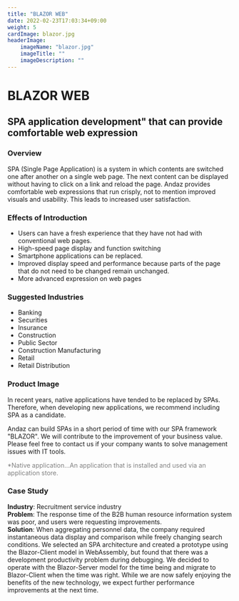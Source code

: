 ```yaml
---
title: "BLAZOR WEB"
date: 2022-02-23T17:03:34+09:00
weight: 5
cardImage: blazor.jpg
headerImage:
    imageName: "blazor.jpg"
    imageTitle: ""
    imageDescription: ""
---
```


# BLAZOR WEB

## SPA application development" that can provide comfortable web expression

### Overview

SPA (Single Page Application) is a system in which contents are switched one after another on a single web page. The next content can be displayed without having to click on a link and reload the page. Andaz provides comfortable web expressions that run crisply, not to mention improved visuals and usability. This leads to increased user satisfaction.

### Effects of Introduction

- Users can have a fresh experience that they have not had with conventional web pages.
- High-speed page display and function switching
- Smartphone applications can be replaced.
- Improved display speed and performance because parts of the page that do not need to be changed remain unchanged.
- More advanced expression on web pages

### Suggested Industries

- Banking
- Securities
- Insurance
- Construction
- Public Sector
- Construction Manufacturing
- Retail
- Retail Distribution

### Product Image

In recent years, native applications have tended to be replaced by SPAs. Therefore, when developing new applications, we recommend including SPA as a candidate.

Andaz can build SPAs in a short period of time with our SPA framework "BLAZOR". We will contribute to the improvement of your business value. Please feel free to contact us if your company wants to solve management issues with IT tools.

<font color="gray">*Native application...An application that is installed and used via an application store.</font>

### Case Study

**Industry**: Recruitment service industry  
**Problem**: The response time of the B2B human resource information system was poor, and users were requesting improvements.  
**Solution**: When aggregating personnel data, the company required instantaneous data display and comparison while freely changing search conditions. We selected an SPA architecture and created a prototype using the Blazor-Client model in WebAssembly, but found that there was a development productivity problem during debugging. We decided to operate with the Blazor-Server model for the time being and migrate to Blazor-Client when the time was right. While we are now safely enjoying the benefits of the new technology, we expect further performance improvements at the next time.